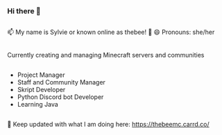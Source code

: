 ### Hi there 👋
##
📫 My name is Sylvie or known online as thebee! 🐝
😄 Pronouns: she/her
##
Currently creating and managing Minecraft servers and communities
##
##
- Project Manager
- Staff and Community Manager
- Skript Developer
- Python Discord bot Developer
- Learning Java
##
##
🌟 Keep updated with what I am doing here: https://thebeemc.carrd.co/

